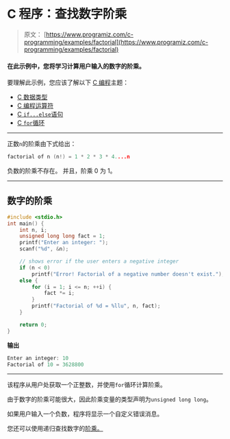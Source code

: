 # C 程序：查找数字阶乘

> 原文： [https://www.programiz.com/c-programming/examples/factorial](https://www.programiz.com/c-programming/examples/factorial)

#### 在此示例中，您将学习计算用户输入的数字的阶乘。

要理解此示例，您应该了解以下 [C 编程](/c-programming "C tutorial")主题：

*   [C 数据类型](/c-programming/c-data-types)
*   [C 编程运算符](/c-programming/c-operators)
*   [C `if...else`语句](/c-programming/c-if-else-statement)
*   [C `for`循环](/c-programming/c-for-loop)

* * *

正数`n`的阶乘由下式给出：

```c
factorial of n (n!) = 1 * 2 * 3 * 4....n 
```

负数的阶乘不存在。 并且，阶乘 0 为 1。

* * *

## 数字的阶乘

```c
#include <stdio.h>
int main() {
    int n, i;
    unsigned long long fact = 1;
    printf("Enter an integer: ");
    scanf("%d", &n);

    // shows error if the user enters a negative integer
    if (n < 0)
        printf("Error! Factorial of a negative number doesn't exist.");
    else {
        for (i = 1; i <= n; ++i) {
            fact *= i;
        }
        printf("Factorial of %d = %llu", n, fact);
    }

    return 0;
} 
```

**输出**

```c
Enter an integer: 10
Factorial of 10 = 3628800 
```

* * *

该程序从用户处获取一个正整数，并使用`for`循环计算阶乘。

由于数字的阶乘可能很大，因此阶乘变量的类型声明为`unsigned long long`。

如果用户输入一个负数，程序将显示一个自定义错误消息。

您还可以使用递归查找数字的[阶乘。](https://www.programiz.com/c-programming/examples/factorial-recursion)